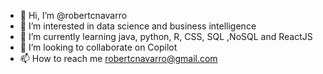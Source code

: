 - 👋 Hi, I’m @robertcnavarro
- 👀 I’m interested in data science and business intelligence
- 🌱 I’m currently learning java, python, R, CSS, SQL ,NoSQL and ReactJS
- 💞️ I’m looking to collaborate on Copilot
- 📫 How to reach me robertcnavarro@gmail.com

<!---
robertcnavarro/robertcnavarro is a ✨ special ✨ repository because its `README.md` (this file) appears on your GitHub profile.
You can click the Preview link to take a look at your changes.
--->
